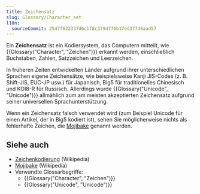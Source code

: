 ```yaml
---
title: Zeichensatz
slug: Glossary/Character_set
l10n:
  sourceCommit: 2547f622337d6cbf8c3794776b17ed377d6aad57
---
```


Ein **Zeichensatz** ist ein Kodiersystem, das Computern mitteilt, wie {{Glossary("Character", "Zeichen")}} erkannt werden, einschließlich Buchstaben, Zahlen, Satzzeichen und Leerzeichen.

In früheren Zeiten entwickelten Länder aufgrund ihrer unterschiedlichen Sprachen eigene Zeichensätze, wie beispielsweise Kanji JIS-Codes (z. B. Shift-JIS, EUC-JP usw.) für Japanisch, Big5 für traditionelles Chinesisch und KOI8-R für Russisch. Allerdings wurde {{Glossary("Unicode", "Unicode")}} allmählich zum am meisten akzeptierten Zeichensatz aufgrund seiner universellen Sprachunterstützung.

Wenn ein Zeichensatz falsch verwendet wird (zum Beispiel Unicode für einen Artikel, der in Big5 kodiert ist), sehen Sie möglicherweise nichts als fehlerhafte Zeichen, die [Mojibake](https://en.wikipedia.org/wiki/Mojibake) genannt werden.

## Siehe auch

- [Zeichenkodierung](https://en.wikipedia.org/wiki/Character_encoding) (Wikipedia)
- [Mojibake](https://en.wikipedia.org/wiki/Mojibake) (Wikipedia)
- Verwandte Glossarbegriffe:
  - {{Glossary("Character", "Zeichen")}}
  - {{Glossary("Unicode", "Unicode")}}
